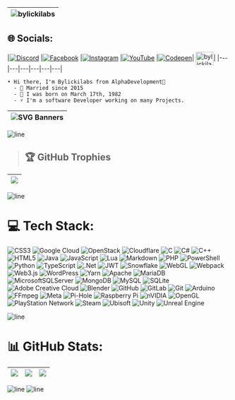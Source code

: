 |<img src="https://komarev.com/ghpvc/?username=bylickilabs&label=Profile%20views&color=0e75b6&style=flat" alt="bylickilabs" />|
|---|

## 🌐 Socials:
|[![Discord](https://img.shields.io/badge/Discord-%237289DA.svg?logo=discord&logoColor=white)](https://discord.gg/mpz2hJ6PM6) |[![Facebook](https://img.shields.io/badge/Facebook-%231877F2.svg?logo=Facebook&logoColor=white)](https://facebook.com/bylickilabs) |[![Instagram](https://img.shields.io/badge/Instagram-%23E4405F.svg?logo=Instagram&logoColor=white)](https://instagram.com/b.y.l.i.c.k.i.l.a.b.s) |[![YouTube](https://img.shields.io/badge/YouTube-%23FF0000.svg?logo=YouTube&logoColor=white)](https://youtube.com/@AlphaCorpDevs) |[![Codepen](https://img.shields.io/badge/Codepen-000000?style=for-the-badge&logo=codepen&logoColor=white)](https://codepen.io/AlphaDevelopment)| <a href="https://dev.to/bylickilabs" target="blank"><img align="center" src="https://raw.githubusercontent.com/rahuldkjain/github-profile-readme-generator/master/src/images/icons/Social/devto.svg" alt="bylickilabs" height="30" width="40" /></a>| <!-- |[![X](https://img.shields.io/badge/X-black.svg?logo=X&logoColor=white)](https://x.com/BYLICKILAB5) -->
|---|---|---|---|---|---|

<!-- > <h3 align="center">A passionate Developer from Germany</h3> -->

```yarn
• Hi there, I'm Bylickilabs from AlphaDevelopment👋
  - 💍 Married since 2015
  - 👶 I was born on March 17th, 1982
  - ⚡ I'm a software Developer working on many Projects.
``` 

|![SVG Banners](https://svg-banners.vercel.app/api?type=origin&text1=👨‍💻bylickilabs👨‍💻&text2=💖A%20passionate%20Developer%20from%20Germany💖&width=900&height=400)|
|---|

![line](https://github.com/bylickilabs/bylickilabs/assets/109308073/bfd77a60-d426-4470-b417-fdbab0166188) 

> ## 🏆 GitHub Trophies

|![](https://github-profile-trophy.vercel.app/?username=bylickilabs&theme=monokai&no-frame=true&no-bg=true&margin-w=4)|
|---|

![line](https://github.com/bylickilabs/bylickilabs/assets/109308073/bfd77a60-d426-4470-b417-fdbab0166188) 

# 💻 Tech Stack:
![CSS3](https://img.shields.io/badge/css3-%231572B6.svg?style=for-the-badge&logo=css3&logoColor=white) ![Google Cloud](https://img.shields.io/badge/GoogleCloud-%234285F4.svg?style=for-the-badge&logo=google-cloud&logoColor=white) ![OpenStack](https://img.shields.io/badge/Openstack-%23f01742.svg?style=for-the-badge&logo=openstack&logoColor=white) ![Cloudflare](https://img.shields.io/badge/Cloudflare-F38020?style=for-the-badge&logo=Cloudflare&logoColor=white) ![C](https://img.shields.io/badge/c-%2300599C.svg?style=for-the-badge&logo=c&logoColor=white) ![C#](https://img.shields.io/badge/c%23-%23239120.svg?style=for-the-badge&logo=csharp&logoColor=white) ![C++](https://img.shields.io/badge/c++-%2300599C.svg?style=for-the-badge&logo=c%2B%2B&logoColor=white) ![HTML5](https://img.shields.io/badge/html5-%23E34F26.svg?style=for-the-badge&logo=html5&logoColor=white) ![Java](https://img.shields.io/badge/java-%23ED8B00.svg?style=for-the-badge&logo=openjdk&logoColor=white) ![JavaScript](https://img.shields.io/badge/javascript-%23323330.svg?style=for-the-badge&logo=javascript&logoColor=%23F7DF1E) ![Lua](https://img.shields.io/badge/lua-%232C2D72.svg?style=for-the-badge&logo=lua&logoColor=white) ![Markdown](https://img.shields.io/badge/markdown-%23000000.svg?style=for-the-badge&logo=markdown&logoColor=white) ![PHP](https://img.shields.io/badge/php-%23777BB4.svg?style=for-the-badge&logo=php&logoColor=white) ![PowerShell](https://img.shields.io/badge/PowerShell-%235391FE.svg?style=for-the-badge&logo=powershell&logoColor=white) ![Python](https://img.shields.io/badge/python-3670A0?style=for-the-badge&logo=python&logoColor=ffdd54) ![TypeScript](https://img.shields.io/badge/typescript-%23007ACC.svg?style=for-the-badge&logo=typescript&logoColor=white) ![.Net](https://img.shields.io/badge/.NET-5C2D91?style=for-the-badge&logo=.net&logoColor=white) ![JWT](https://img.shields.io/badge/JWT-black?style=for-the-badge&logo=JSON%20web%20tokens) ![Snowflake](https://img.shields.io/badge/snowflake-%2329B5E8.svg?style=for-the-badge&logo=snowflake&logoColor=white) ![WebGL](https://img.shields.io/badge/WebGL-990000?logo=webgl&logoColor=white&style=for-the-badge) ![Webpack](https://img.shields.io/badge/webpack-%238DD6F9.svg?style=for-the-badge&logo=webpack&logoColor=black) ![Web3.js](https://img.shields.io/badge/web3.js-F16822?style=for-the-badge&logo=web3.js&logoColor=white) ![WordPress](https://img.shields.io/badge/WordPress-%23117AC9.svg?style=for-the-badge&logo=WordPress&logoColor=white) ![Yarn](https://img.shields.io/badge/yarn-%232C8EBB.svg?style=for-the-badge&logo=yarn&logoColor=white) ![Apache](https://img.shields.io/badge/apache-%23D42029.svg?style=for-the-badge&logo=apache&logoColor=white) ![MariaDB](https://img.shields.io/badge/MariaDB-003545?style=for-the-badge&logo=mariadb&logoColor=white) ![MicrosoftSQLServer](https://img.shields.io/badge/Microsoft%20SQL%20Server-CC2927?style=for-the-badge&logo=microsoft%20sql%20server&logoColor=white) ![MongoDB](https://img.shields.io/badge/MongoDB-%234ea94b.svg?style=for-the-badge&logo=mongodb&logoColor=white) ![MySQL](https://img.shields.io/badge/mysql-4479A1.svg?style=for-the-badge&logo=mysql&logoColor=white) ![SQLite](https://img.shields.io/badge/sqlite-%2307405e.svg?style=for-the-badge&logo=sqlite&logoColor=white) ![Adobe Creative Cloud](https://img.shields.io/badge/Adobe%20Creative%20Cloud-DA1F26.svg?style=for-the-badge&logo=Adobe%20Creative%20Cloud&logoColor=white) ![Blender](https://img.shields.io/badge/blender-%23F5792A.svg?style=for-the-badge&logo=blender&logoColor=white) ![GitHub](https://img.shields.io/badge/github-%23121011.svg?style=for-the-badge&logo=github&logoColor=white) ![GitLab](https://img.shields.io/badge/gitlab-%23181717.svg?style=for-the-badge&logo=gitlab&logoColor=white) ![Git](https://img.shields.io/badge/git-%23F05033.svg?style=for-the-badge&logo=git&logoColor=white) ![Arduino](https://img.shields.io/badge/-Arduino-00979D?style=for-the-badge&logo=Arduino&logoColor=white) ![FFmpeg](https://shields.io/badge/FFmpeg-%23171717.svg?logo=ffmpeg&style=for-the-badge&labelColor=171717&logoColor=5cb85c) ![Meta](https://img.shields.io/badge/Meta-%230467DF.svg?style=for-the-badge&logo=Meta&logoColor=white) ![Pi-Hole](https://img.shields.io/badge/pihole-%2396060C.svg?style=for-the-badge&logo=pi-hole&logoColor=white) ![Raspberry Pi](https://img.shields.io/badge/-Raspberry_Pi-C51A4A?style=for-the-badge&logo=Raspberry-Pi) ![nVIDIA](https://img.shields.io/badge/nVIDIA-%2376B900.svg?style=for-the-badge&logo=nVIDIA&logoColor=white) ![OpenGL](https://img.shields.io/badge/OpenGL-white?logo=OpenGL&style=for-the-badge) ![PlayStation Network](https://img.shields.io/badge/PSN-%230070D1.svg?style=for-the-badge&logo=Playstation&logoColor=white) ![Steam](https://img.shields.io/badge/steam-%23000000.svg?style=for-the-badge&logo=steam&logoColor=white) ![Ubisoft](https://img.shields.io/badge/Ubisoft-%23F5F5F5.svg?style=for-the-badge&logo=Ubisoft&logoColor=black) ![Unity](https://img.shields.io/badge/unity-%23000000.svg?style=for-the-badge&logo=unity&logoColor=white) ![Unreal Engine](https://img.shields.io/badge/unrealengine-%23313131.svg?style=for-the-badge&logo=unrealengine&logoColor=white)

![line](https://github.com/bylickilabs/bylickilabs/assets/109308073/bfd77a60-d426-4470-b417-fdbab0166188) 

# 📊 GitHub Stats:

|![](https://github-readme-stats.vercel.app/api/top-langs/?username=bylickilabs&theme=dark&hide_border=false&include_all_commits=false&count_private=false&layout=compact)|![](https://github-readme-stats.vercel.app/api?username=bylickilabs&theme=dark&hide_border=false&include_all_commits=false&count_private=false)|![](https://github-readme-streak-stats.herokuapp.com/?user=bylickilabs&theme=dark&hide_border=false)|
|---|---|---|

![line](https://github.com/bylickilabs/bylickilabs/assets/109308073/bfd77a60-d426-4470-b417-fdbab0166188) 
![line](https://github.com/bylickilabs/bylickilabs/assets/109308073/bfd77a60-d426-4470-b417-fdbab0166188) 
<!--
**bylickilabs/bylickilabs** is a ✨ _special_ ✨ repository because its `README.md` (this file) appears on your GitHub profile.
-->
